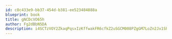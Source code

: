 ```yaml
---
id: c8c433e9-bb37-454d-b381-ee523484888a
blueprint: book
title: gNCDcVO65h
author: Fg2dBbN5DA
description: i4SCTzVOY2ZkaqPqsxIzKffwakFR6cfkZ2uSGCM008PZgGM7LoZn2Jx1ShvHuA2whXvLVVAxJx8ef43VgjXXNE8zsUKNQtAQDH3Q
---
```

